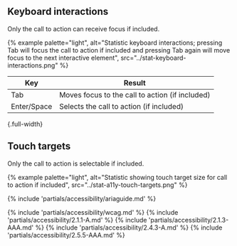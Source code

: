 
## Keyboard interactions
Only the call to action can receive focus if included.

{% example
    palette="light",
    alt="Statistic keyboard interactions; pressing Tab will focus the call to action if included and pressing Tab again will move focus to the next interactive element",
    src="../stat-keyboard-interactions.png" %}

| Key         | Result                                          |
| ----------- | ----------------------------------------------- |
| Tab         | Moves focus to the call to action (if included) |
| Enter/Space | Selects the call to action (if included)        |

{.full-width}

## Touch targets
Only the call to action is selectable if included.

{% example
    palette="light",
    alt="Statistic showing touch target size for call to action if included",
    src="../stat-a11y-touch-targets.png" %}

{% include 'partials/accessibility/ariaguide.md' %}

{% include 'partials/accessibility/wcag.md' %}
{% include 'partials/accessibility/2.1.1-A.md' %}
{% include 'partials/accessibility/2.1.3-AAA.md' %}
{% include 'partials/accessibility/2.4.3-A.md' %}
{% include 'partials/accessibility/2.5.5-AAA.md' %}

